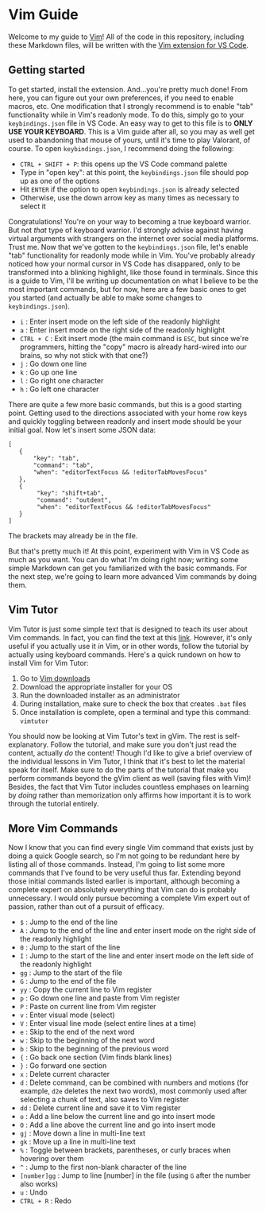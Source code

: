 # Vim Guide

Welcome to my guide to [Vim](https://www.vim.org/)! All of the code in this repository, including these Markdown files, will be written with the [Vim extension for VS Code](https://marketplace.visualstudio.com/items?itemName=vscodevim.vim).

## Getting started

To get started, install the extension. And...you're pretty much done! From here, you can figure out your own preferences, if you need to enable macros, etc. One modification that I strongly recommend is to enable "tab" functionality while in Vim's readonly mode. To do this, simply go to your `keybindings.json` file in VS Code. An easy way to get to this file is to **ONLY USE YOUR KEYBOARD**. This is a Vim guide after all, so you may as well get used to abandoning that mouse of yours, until it's time to play Valorant, of course. To open `keybindings.json`, I recommend doing the following:

- `CTRL + SHIFT + P`: this opens up the VS Code command palette
- Type in "open key": at this point, the `keybindings.json` file should pop up as one of the options
- Hit `ENTER` if the option to open `keybindings.json` is already selected
- Otherwise, use the down arrow key as many times as necessary to select it

Congratulations! You're on your way to becoming a true keyboard warrior. But not *that* type of keyboard warrior. I'd strongly advise against having virtual arguments with strangers on the internet over social media platforms. Trust me. Now that we've gotten to the `keybindings.json` file, let's enable "tab" functionality for readonly mode while in Vim. You've probably already noticed how your normal cursor in VS Code has disappared, only to be transformed into a blinking highlight, like those found in terminals. Since this is a guide to Vim, I'll be writing up documentation on what I believe to be the most important commands, but for now, here are a few basic ones to get you started (and actually be able to make some changes to `keybindings.json`).

- `i` : Enter insert mode on the left side of the readonly highlight
- `a` : Enter insert mode on the right side of the readonly highlight
- `CTRL + C` : Exit insert mode (the main command is `ESC`, but since we're programmers, hitting the "copy" macro is already hard-wired into our brains, so why not stick with that one?)
- `j` : Go down one line
- `k` : Go up one line
- `l` : Go right one character
- `h` : Go left one character

There are quite a few more basic commands, but this is a good starting point. Getting used to the directions associated with your home row keys and quickly toggling between readonly and insert mode should be your initial goal. Now let's insert some JSON data:

```
[
   {
       "key": "tab",
       "command": "tab",
       "when": "editorTextFocus && !editorTabMovesFocus"
   },
   {
        "key": "shift+tab",
        "command": "outdent",
        "when": "editorTextFocus && !editorTabMovesFocus"
   }
]
```

The brackets may already be in the file.

But that's pretty much it! At this point, experiment with Vim in VS Code as much as you want. You can do what I'm doing right now; writing some simple Markdown can get you familiarized with the basic commands. For the next step, we're going to learn more advanced Vim commands by doing them.

## Vim Tutor

Vim Tutor is just some simple text that is designed to teach its user about Vim commands. In fact, you can find the text at this [link](http://www2.geog.ucl.ac.uk/~plewis/teaching/unix/vimtutor). However, it's only useful if you actually use it *in* Vim, or in other words, follow the tutorial by actually using keyboard commands. Here's a quick rundown on how to install Vim for Vim Tutor:

1. Go to [Vim downloads](https://www.vim.org/download.php)
2. Download the appropriate installer for your OS
3. Run the downloaded installer as an administrator
4. During installation, make sure to check the box that creates `.bat` files
5. Once installation is complete, open a terminal and type this command: `vimtutor`

You should now be looking at Vim Tutor's text in gVim. The rest is self-explanatory. Follow the tutorial, and make sure you don't just read the content, actually *do* the content! Though I'd like to give a brief overview of the individual lessons in Vim Tutor, I think that it's best to let the material speak for itself. Make sure to do the parts of the tutorial that make you perform commands beyond the gVim client as well (saving files with Vim)! Besides, the fact that Vim Tutor includes countless emphases on learning by *doing* rather than memorization only affirms how important it is to work through the tutorial entirely.

## More Vim Commands

Now I know that you can find every single Vim command that exists just by doing a quick Google search, so I'm not going to be redundant here by listing all of those commands. Instead, I'm going to list some more commands that I've found to be very useful thus far. Extending beyond those initial commands listed earlier is important, although becoming a complete expert on absolutely everything that Vim can do is probably unnecessary. I would only pursue becoming a complete Vim expert out of passion, rather than out of a pursuit of efficacy.

- `$` : Jump to the end of the line
- `A` : Jump to the end of the line and enter insert mode on the right side of the readonly highlight
- `0` : Jump to the start of the line
- `I` : Jump to the start of the line and enter insert mode on the left side of the readonly highlight
- `gg` : Jump to the start of the file
- `G` : Jump to the end of the file
- `yy` : Copy the current line to Vim register
- `p` : Go down one line and paste from Vim register
- `P` : Paste on current line from Vim register
- `v` : Enter visual mode (select)
- `V` : Enter visual line mode (select entire lines at a time)
- `e` : Skip to the end of the next word
- `w` : Skip to the beginning of the next word
- `b` : Skip to the beginning of the previous word
- `{` : Go back one section (Vim finds blank lines)
- `}` : Go forward one section
- `x` : Delete current character
- `d` : Delete command, can be combined with numbers and motions (for example, `d2e` deletes the next two words), most commonly used after selecting a chunk of text, also saves to Vim register
- `dd` : Delete current line and save it to Vim register
- `o` : Add a line below the current line and go into insert mode
- `O` : Add a line above the current line and go into insert mode
- `gj` : Move down a line in multi-line text
- `gk` : Move up a line in multi-line text
- `%` : Toggle between brackets, parentheses, or curly braces when hovering over them
- `^` : Jump to the first non-blank character of the line
- `[number]gg` : Jump to line [number] in the file (using `G` after the number also works)
- `u` : Undo
- `CTRL + R` : Redo